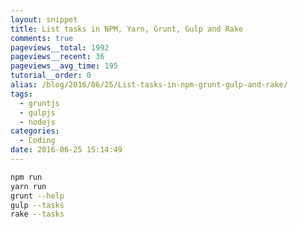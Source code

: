 ```yaml
---
layout: snippet
title: List tasks in NPM, Yarn, Grunt, Gulp and Rake
comments: true
pageviews__total: 1992
pageviews__recent: 36
pageviews__avg_time: 195
tutorial__order: 0
alias: /blog/2016/06/25/List-tasks-in-npm-grunt-gulp-and-rake/
tags:
  - gruntjs
  - gulpjs
  - nodejs
categories:
  - Coding
date: 2016-06-25 15:14:49
---
```


```bash
npm run
yarn run
grunt --help
gulp --tasks
rake --tasks
```

